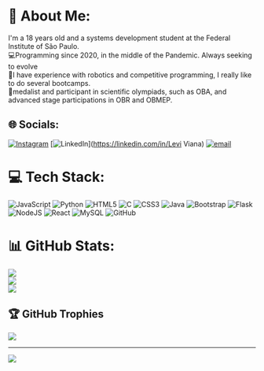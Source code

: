 # 💫 About Me:
I'm a 18 years old and a systems development student at the Federal Institute of São Paulo.<br>💻Programming since 2020, in the middle of the Pandemic. Always seeking to evolve<br>👾I have experience with robotics and competitive programming, I really like to do several bootcamps.<br>🥇medalist and participant in scientific olympiads, such as OBA, and advanced stage participations in OBR and OBMEP.<br>


## 🌐 Socials:
[![Instagram](https://img.shields.io/badge/Instagram-%23E4405F.svg?logo=Instagram&logoColor=white)](https://instagram.com/ops.levi) [![LinkedIn](https://img.shields.io/badge/LinkedIn-%230077B5.svg?logo=linkedin&logoColor=white)](https://linkedin.com/in/Levi Viana) [![email](https://img.shields.io/badge/Email-D14836?logo=gmail&logoColor=white)](mailto:viana.levi22@gmail.com) 

# 💻 Tech Stack:
![JavaScript](https://img.shields.io/badge/javascript-%23323330.svg?style=for-the-badge&logo=javascript&logoColor=%23F7DF1E) ![Python](https://img.shields.io/badge/python-3670A0?style=for-the-badge&logo=python&logoColor=ffdd54) ![HTML5](https://img.shields.io/badge/html5-%23E34F26.svg?style=for-the-badge&logo=html5&logoColor=white) ![C](https://img.shields.io/badge/c-%2300599C.svg?style=for-the-badge&logo=c&logoColor=white) ![CSS3](https://img.shields.io/badge/css3-%231572B6.svg?style=for-the-badge&logo=css3&logoColor=white) ![Java](https://img.shields.io/badge/java-%23ED8B00.svg?style=for-the-badge&logo=openjdk&logoColor=white) ![Bootstrap](https://img.shields.io/badge/bootstrap-%238511FA.svg?style=for-the-badge&logo=bootstrap&logoColor=white) ![Flask](https://img.shields.io/badge/flask-%23000.svg?style=for-the-badge&logo=flask&logoColor=white) ![NodeJS](https://img.shields.io/badge/node.js-6DA55F?style=for-the-badge&logo=node.js&logoColor=white) ![React](https://img.shields.io/badge/react-%2320232a.svg?style=for-the-badge&logo=react&logoColor=%2361DAFB) ![MySQL](https://img.shields.io/badge/mysql-4479A1.svg?style=for-the-badge&logo=mysql&logoColor=white) ![GitHub](https://img.shields.io/badge/github-%23121011.svg?style=for-the-badge&logo=github&logoColor=white)
# 📊 GitHub Stats:
![](https://github-readme-stats.vercel.app/api?username=leviviana21&theme=dark&hide_border=false&include_all_commits=true&count_private=false)<br/>
![](https://github-readme-streak-stats.herokuapp.com/?user=leviviana21&theme=dark&hide_border=false)<br/>
![](https://github-readme-stats.vercel.app/api/top-langs/?username=leviviana21&theme=dark&hide_border=false&include_all_commits=true&count_private=false&layout=compact)

## 🏆 GitHub Trophies
![](https://github-profile-trophy.vercel.app/?username=leviviana21&theme=radical&no-frame=true&no-bg=false&margin-w=4)

---
[![](https://visitcount.itsvg.in/api?id=leviviana21&icon=0&color=0)](https://visitcount.itsvg.in)

<!-- Proudly created with GPRM ( https://gprm.itsvg.in ) -->
